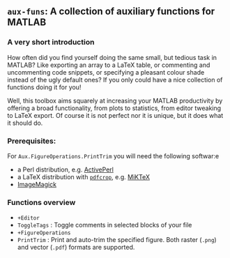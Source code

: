 ## `aux-funs`: A collection of auxiliary functions for MATLAB

### A very short introduction
How often did you find yourself doing the same small, but tedious task in MATLAB? Like exporting an array to a LaTeX table, or commenting and uncommenting code snippets, or specifying a pleasant colour shade instead of the ugly default ones? If you only could have a nice collection of functions doing it for you!

Well, this toolbox aims squarely at increasing your MATLAB productivity by offering a broad functionality, from plots to statistics, from editor tweaking to LaTeX export. Of course it is not perfect nor it is unique, but it does what it should do.

### Prerequisites:
For `Aux.FigureOperations.PrintTrim` you will need the following softwar:e
* a Perl distribution, e.g. [ActivePerl](http://www.activestate.com/activeperl/downloads)
* a LaTeX distribution with [`pdfcrop`](https://www.ctan.org/pkg/pdfcrop?lang=en), e.g. [MiKTeX](http://miktex.org/download)
* [ImageMagick](http://www.imagemagick.org/script/binary-releases.php)

### Functions overview
* `+Editor`
 * `ToggleTags` : Toggle comments in selected blocks of your file
* `+FigureOperations`
 * `PrintTrim` : Print and auto-trim the specified figure. Both raster (`.png`) and vector (`.pdf`) formats are supported.

